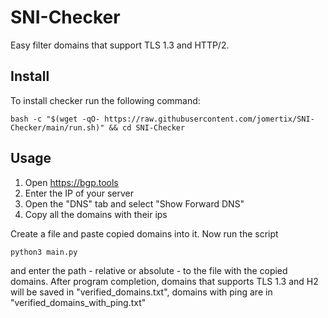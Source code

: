 # SNI-Checker
Easy filter domains that support TLS 1.3 and HTTP/2.

## Install
To install checker run the following command:
```
bash -c "$(wget -qO- https://raw.githubusercontent.com/jomertix/SNI-Checker/main/run.sh)" && cd SNI-Checker
```

## Usage 
1. Open https://bgp.tools
2. Enter the IP of your server
3. Open the "DNS" tab and select "Show Forward DNS"
4. Copy all the domains with their ips

Create a file and paste copied domains into it. Now run the script
```
python3 main.py
```
and enter the path - relative or absolute - to the file with the copied domains. After program completion, domains that supports TLS 1.3 and H2 will be saved in "verified_domains.txt", domains with ping are in "verified_domains_with_ping.txt"
